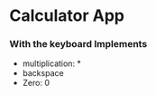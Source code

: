 # Calculator App

### With the keyboard Implements 
  * multiplication: *
  * backspace
  * Zero: 0
